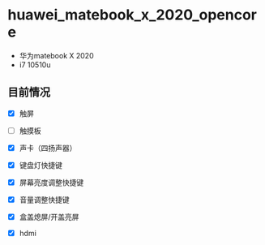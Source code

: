 # huawei_matebook_x_2020_opencore

- 华为matebook X 2020 
- i7 10510u

## 目前情况
- [x] 触屏
- [ ] 触摸板
- [x] 声卡（四扬声器）
- [x] 键盘灯快捷键
- [x] 屏幕亮度调整快捷键
- [x] 音量调整快捷键
- [x] 盒盖熄屏/开盖亮屏
- [x] hdmi


